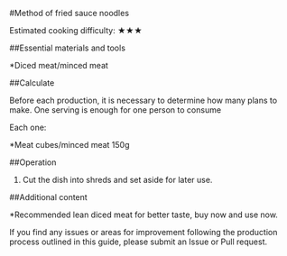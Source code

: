#Method of fried sauce noodles

Estimated cooking difficulty: ★★★

##Essential materials and tools

*Diced meat/minced meat

##Calculate

Before each production, it is necessary to determine how many plans to make. One serving is enough for one person to consume

Each one:

*Meat cubes/minced meat 150g

##Operation

1. Cut the dish into shreds and set aside for later use.

##Additional content

*Recommended lean diced meat for better taste, buy now and use now.

If you find any issues or areas for improvement following the production process outlined in this guide, please submit an Issue or Pull request.